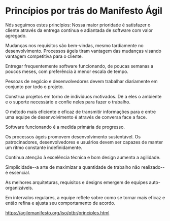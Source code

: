 # Princípios por trás do Manifesto Ágil


Nós seguimos estes princípios:
Nossa maior prioridade é satisfazer o cliente
através da entrega contínua e adiantada
de software com valor agregado.

Mudanças nos requisitos são bem-vindas,
mesmo tardiamente no desenvolvimento.
Processos ágeis tiram vantagem das
mudanças visando vantagem competitiva para o cliente.

Entregar frequentemente software funcionando,
de poucas semanas a poucos meses,
com preferência à menor escala de tempo.

Pessoas de negócio e desenvolvedores devem trabalhar
diariamente em conjunto por todo o projeto.

Construa projetos em torno de indivíduos motivados.
Dê a eles o ambiente e o suporte necessário
e confie neles para fazer o trabalho.

O método mais eficiente e eficaz de transmitir
informações para e entre uma equipe de desenvolvimento
é através de conversa face a face.

Software funcionando é a medida primária de progresso.

Os processos ágeis promovem desenvolvimento
sustentável. Os patrocinadores, desenvolvedores e
usuários devem ser capazes de manter um ritmo
constante indefinidamente.

Contínua atenção à excelência técnica e bom design
aumenta a agilidade.

Simplicidade--a arte de maximizar a quantidade de
trabalho não realizado--é essencial.

As melhores arquiteturas, requisitos e designs
emergem de equipes auto-organizáveis.

Em intervalos regulares, a equipe reflete sobre como
se tornar mais eficaz e então refina e ajusta seu
comportamento de acordo.


https://agilemanifesto.org/iso/ptbr/principles.html

